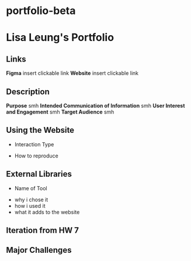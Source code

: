 # portfolio-beta
# Lisa Leung's Portfolio

## Links 
**Figma** 
insert clickable link
**Website**
insert clickable link

## Description
**Purpose**
smh
**Intended Communication of Information**
smh
**User Interest and Engagement**
smh
**Target Audience**
smh

## Using the Website
* Interaction Type
- How to reproduce

## External Libraries
* Name of Tool
- why i chose it
- how i used it
- what it adds to the website

## Iteration from HW 7

## Major Challenges